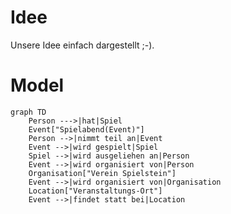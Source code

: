 # Idee

Unsere Idee einfach dargestellt ;-).

# Model
``` mermaid
graph TD
    Person --->|hat|Spiel
    Event["Spielabend(Event)"]
    Person -->|nimmt teil an|Event
    Event -->|wird gespielt|Spiel
    Spiel -->|wird ausgeliehen an|Person
    Event -->|wird organisiert von|Person
    Organisation["Verein Spielstein"]
    Event -->|wird organisiert von|Organisation
    Location["Veranstaltungs-Ort"]
    Event -->|findet statt bei|Location
```